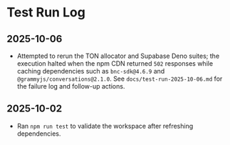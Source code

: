 # Test Run Log

## 2025-10-06

- Attempted to rerun the TON allocator and Supabase Deno suites; the execution
  halted when the npm CDN returned `502` responses while caching dependencies
  such as `bnc-sdk@4.6.9` and `@grammyjs/conversations@2.1.0`. See
  `docs/test-run-2025-10-06.md` for the failure log and follow-up actions.

## 2025-10-02

- Ran `npm run test` to validate the workspace after refreshing dependencies.
